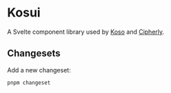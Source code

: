# Kosui

A Svelte component library used by [Koso](https://koso.app) and [Cipherly](https://cipherly.app).

## Changesets

Add a new changeset:

```
pnpm changeset
```
